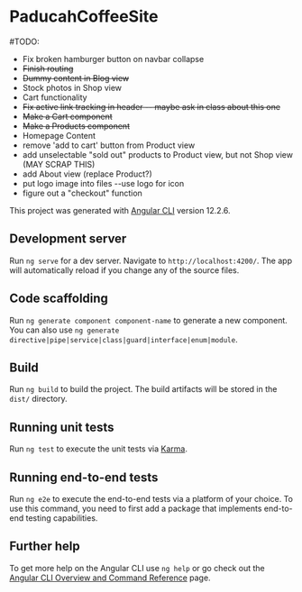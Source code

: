 # PaducahCoffeeSite

#TODO:
- Fix broken hamburger button on navbar collapse
- ~~Finish routing~~
- ~~Dummy content in Blog view~~
- Stock photos in Shop view
- Cart functionality
- ~~Fix active link tracking in header
-- maybe ask in class about this one~~
- ~~Make a Cart component~~
- ~~Make a Products component~~
- Homepage Content
- remove 'add to cart' button from Product view
- add unselectable "sold out" products to Product view, but not Shop view (MAY SCRAP THIS)
- add About view (replace Product?)
- put logo image into files --use logo for icon
- figure out a "checkout" function


This project was generated with [Angular CLI](https://github.com/angular/angular-cli) version 12.2.6.

## Development server

Run `ng serve` for a dev server. Navigate to `http://localhost:4200/`. The app will automatically reload if you change any of the source files.

## Code scaffolding

Run `ng generate component component-name` to generate a new component. You can also use `ng generate directive|pipe|service|class|guard|interface|enum|module`.

## Build

Run `ng build` to build the project. The build artifacts will be stored in the `dist/` directory.

## Running unit tests

Run `ng test` to execute the unit tests via [Karma](https://karma-runner.github.io).

## Running end-to-end tests

Run `ng e2e` to execute the end-to-end tests via a platform of your choice. To use this command, you need to first add a package that implements end-to-end testing capabilities.

## Further help

To get more help on the Angular CLI use `ng help` or go check out the [Angular CLI Overview and Command Reference](https://angular.io/cli) page.
